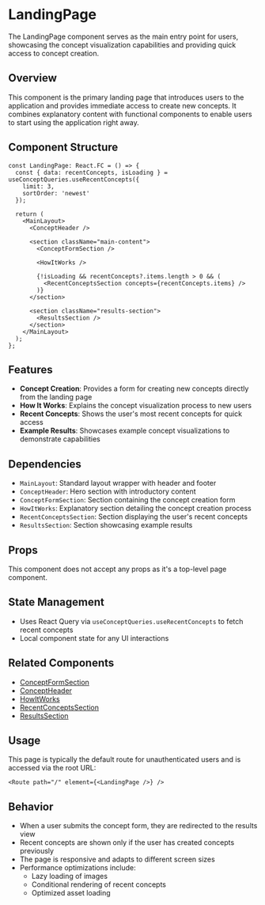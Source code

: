 # LandingPage

The LandingPage component serves as the main entry point for users, showcasing the concept visualization capabilities and providing quick access to concept creation.

## Overview

This component is the primary landing page that introduces users to the application and provides immediate access to create new concepts. It combines explanatory content with functional components to enable users to start using the application right away.

## Component Structure

```tsx
const LandingPage: React.FC = () => {
  const { data: recentConcepts, isLoading } = useConceptQueries.useRecentConcepts({
    limit: 3,
    sortOrder: 'newest'
  });
  
  return (
    <MainLayout>
      <ConceptHeader />
      
      <section className="main-content">
        <ConceptFormSection />
        
        <HowItWorks />
        
        {!isLoading && recentConcepts?.items.length > 0 && (
          <RecentConceptsSection concepts={recentConcepts.items} />
        )}
      </section>
      
      <section className="results-section">
        <ResultsSection />
      </section>
    </MainLayout>
  );
};
```

## Features

- **Concept Creation**: Provides a form for creating new concepts directly from the landing page
- **How It Works**: Explains the concept visualization process to new users
- **Recent Concepts**: Shows the user's most recent concepts for quick access
- **Example Results**: Showcases example concept visualizations to demonstrate capabilities

## Dependencies

- `MainLayout`: Standard layout wrapper with header and footer
- `ConceptHeader`: Hero section with introductory content
- `ConceptFormSection`: Section containing the concept creation form
- `HowItWorks`: Explanatory section detailing the concept creation process
- `RecentConceptsSection`: Section displaying the user's recent concepts
- `ResultsSection`: Section showcasing example results

## Props

This component does not accept any props as it's a top-level page component.

## State Management

- Uses React Query via `useConceptQueries.useRecentConcepts` to fetch recent concepts
- Local component state for any UI interactions

## Related Components

- [ConceptFormSection](./components/ConceptFormSection.md)
- [ConceptHeader](./components/ConceptHeader.md)
- [HowItWorks](./components/HowItWorks.md)
- [RecentConceptsSection](./components/RecentConceptsSection.md)
- [ResultsSection](./components/ResultsSection.md)

## Usage

This page is typically the default route for unauthenticated users and is accessed via the root URL:

```tsx
<Route path="/" element={<LandingPage />} />
```

## Behavior

- When a user submits the concept form, they are redirected to the results view
- Recent concepts are shown only if the user has created concepts previously
- The page is responsive and adapts to different screen sizes
- Performance optimizations include:
  - Lazy loading of images
  - Conditional rendering of recent concepts
  - Optimized asset loading 